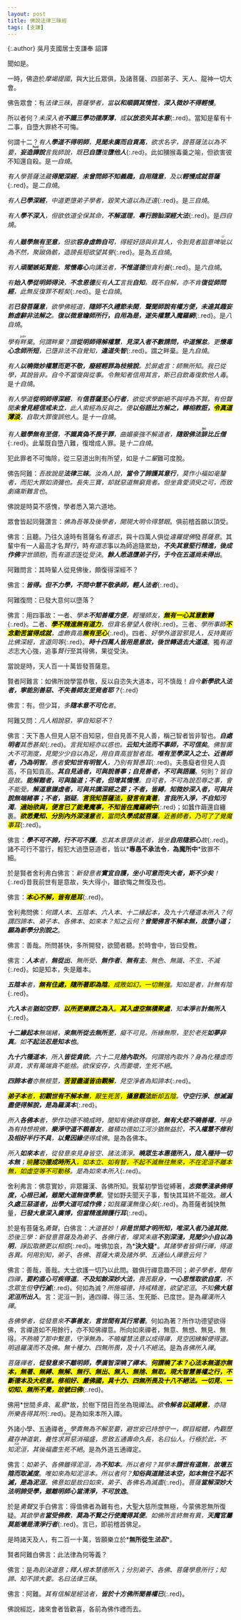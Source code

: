 ```yaml
---
layout: post
title: 佛說法律三昧經
tags: [支謙]
---
```


{:.author}
吳月支國居士支謙奉 詔譯

聞如是。

一時，佛遊於*摩竭提國*，與大比丘眾俱，及諸菩薩、四部弟子、天人、龍神一切大會。

佛告眾會：有*法律三昧*，*菩薩學者，當<b>以和順<i>調</i>其情性</b>，<b>深入微妙不得輕慢</b>*。

所以者何？*未深入者<b>不識三學功德<i>厚薄</i></b>，或<b>以放恣失其<i>本意</i></b>*{:.red}。當知是輩有十二事，自墮大罪終不可悔。

何謂十二？*有人<b>學道不得<i>明</i>師</b>，<b>見聞未<i>廣</i>而自貢高</b>，欲求<dfn title="犹名誉、名声。">名字</dfn>，謗菩薩法以為不<dfn title="要诀。">要</dfn>，<b>妄造<dfn title="虚夸。"><ruby>譁<rt>huá</rt></ruby></dfn>說</b>言我師說，既<b>已自墮</b>復<b>墮他人</b>*{:.red}。此如獼猴毒羹之喻，但欲害彼不知還自殺。是*一自燒*。

*有人學菩薩法藏<b>得聞深經</b>，<b>未曾問師不知<i>義</i>趣，自<i>用</i>隨<i>意</i></b>，及以<b>輕慢成就菩薩</b>*{:.red}。是*二自燒*。

*有人<b>已學深經</b>，中道更墮弟子學者，毀笑大道以為<dfn title="犹迂阔。不切合实际。">迂遠</dfn>*{:.red}。是*三自燒*。

*有人<b>學不深入</b>，但欲依道全保其命，<b>不解道理</b>，<b>專行謗<dfn title="讥讽。">訕</dfn>深經大法</b>*{:.red}。是*四自燒*。

*有人<b>雖學無有<i>至意</i></b>，但欲<b>容身虛飾自可</b>，得經好語與非其人，令到見者諂意啤<ruby>呲<rt>cī</rt></ruby>以為不然，聚<dfn title="惊惧不安貌。恭敬貌。"><ruby>踧<rt>cù</rt></ruby></dfn>偽<dfn title="指身体。">骸</dfn>，造謗長短欲望其譽*{:.red}。是為*五自燒*。

*有人<b>頑闇嫉妬賢能</b>，<b>常懷毒心</b>向講法者，<b>不惟道德</b>但<i>貪</i>利養*{:.red}。是*六自燒*。

*有<b>始入學從<i>明</i>師得<i>決</i></b>，<b>不念恩德</b><dfn title="反对。">反</dfn>有<b>人工</b>言我<b>自知</b>。既不自解，亦不肯<b>復從師問經</b>，此無反復罪不輕矣*{:.red}。是*七自燒*。

*若<b>已發菩薩意</b>，欲學佛經道，<b>隨師不久禮節未<dfn title="法度，界限。多指礼义道德规范。">閑</dfn></b>，<b>聲聞師說有<i>權</i><i>方</i><i>便</i>，未<i>達</i>其<i>趣</i><i>妄</i><i>飾</i><i>虛</i><i>辭</i><i>非</i><i>法</i><i>解</i><i>之</i></b>。<b>復以<i>微</i><i>意</i><i>瞻</i>師所行，<b><i>自</i><i>用</i>為<i>是</i></b>，<b>遂<i>失</i><i>權</i><i>慧</i>入魔羅網</b></b>*{:.red}。是*八自燒*。

*學有<ruby>畔<rt>pàn</rt></ruby>棄*。*何謂畔棄？謂<b>從明師得解權慧</b>，<b>見深入者不數請問，中道懈怠</b>。更<b>懷毒心念師所短</b>，已墮非法不自覺知，<b>違道失智</b>*{:.red}。謂之畔棄。是*九自燒*。

*有人<b><i>以</i>曉微妙權慧而更不敬，<i>廢</i><i>經</i><i>輕</i><i>罪</i>為<dfn title="枝叶，犹相似。">枝掖</dfn>說</b>。於屏處言：師無所知。我已從學，其說皆非。自今不當復與從事。令無知者信用其言，斯已自飲毒復飲他人毒*。是*十自燒*。

*有人學道<b>從明師得深經</b>，有<b>信菩薩至心行者</b>，欲從求學斷絕不與呼為不賢。有但聲聞<b>未曾見經<i>信</i><i>戒</i>未立</b>，此人索經為反與之。便<b class="red"><i>以</i><i>俗</i><i>語</i>比方解之，轉相教誑，<mark>令真道薄淡</mark></b>，自取大罪復誤他人*。是*十一自燒*。

*有人<b>雖學無有至信</b>，<b>不識真偽不畏于罪</b>，曲媚豪強不解道者，<b>隨毀佛法<ruby>誹<rt>fěi</rt></ruby>比丘僧</b>*{:.red}。此輩既自墮八難，復增成人罪。是*十二自燒*。

犯此罪者不可悔除，從三惡道出則有所望，如是*十二輩*難可度脫。

佛告阿難：*吾故說是<b>法律三昧</b>。汝為人說，<b>當<i>令</i><i>了</i><i>諦</i><i>護</i>其<i>意</i><i>行</i></b>，莫作小福如毫釐者，而犯大罪如須彌也。長失三寶，却就惡道無窮竟者。但坐貪愛須臾之可，而致劇痛斯難言也*。

佛說是時莫不感愧，學者悉入第六道地。

眾會皆起同聲讚言：*佛為吾等及後學者，開現大明令得慧眼*。俱前稽首願以頂受。

佛言：且聽。<span class="red">乃往久遠時有菩薩名*有道志*，與十四萬人俱從*違羅提佛*發*菩薩意*。其輩中有一人最高才名*賢行*，時*有道志*事以為師追隨累劫，*<b>不失其意堅行精進，後成作佛</b>*字*世頭胞*，而*有道志*遂從*受決*。*<b>餘人悉退墮弟子行，于今在五道尚未得出</b>*</span>。

阿難問言：其時輩人從見佛後，頗復得深經不？

佛言：*<b>皆得。但<i>不</i><i>力</i><i>學</i>，不問中慧<i>不</i><i>敬</i><i>承</i><i>師</i>，輕人法者</b>*{:.red}。

阿難復問：已發大意何以墮落？

佛言：用四事故：一者、*學本<b>不知善權方便</b>，輕慢師友，<mark><b>無有一心其意數轉</b></mark>*{:.red}。二者、*<mark><b>學不精進無有道力</b></mark>，但貪名譽望人敬待*{:.red}。三者、*學所事師<mark><b>不念勤苦當得成就</b></mark>，虛飾貢高<mark><b>無有至心</b></mark>*{:.red}。四者、*好學外道習邪見人，反持異術比佛深經，言道同等*{:.red}。*<b>時十四萬人皆用是意故，後世轉退去大道遠</b>*。獨*有道志*志大心強，追事*賢行*至其得佛，果從受決。

當說是時，天人百一十萬皆發菩薩意。

賢者阿難言：如佛所說學當恭敬，反以自恣失大道本，可不慎哉！*自今<b>新學欲入法者，<dfn title="竟、乃。">寧</dfn>能別善惡、不失善師友至竟者耶？</b>*{:.red}

佛言：有。但少耳，*多<b>隨本意不可化</b>者*。

阿難又問：*凡人相說惡，寧自知惡不*？

佛言：天下愚人但見人惡不自知惡，但自見善不見人善，稱己智者皆非智也。*<b>自處明者</b>其<dfn title="知道，了解。">悉</dfn><dfn title="深厚，极。">甚</dfn>矣*{:.red}。*言我知經亦以惑也。<b>云知大法而不事師，不可信矣</b>*。*佛智廣大不可測度，見聞少少自以為足，用自貢高豈智者哉。<b>唯有至學深入之士、近善師者，乃為明智</b>。愚者<b>安知世有明智人</b>，乃別有賢愚耳*{:.red}。夫愚癡者但見人貢高，不自知貢高。*<b>其自見過者，可與說善事；自見善者，不可與語議</b>*。何則？*皆自是故。<b>能解難者，可與論道；不者，但增其憍慢</b>。自可者，不可為說忍辱之事，會不能受。<b>解道意謙虛者，可與共講深經之要；不者，皆縛</b>。<b>知微妙深入者，可與共說無端緒事；不者，猶疑</b>。<mark><b>言我知菩薩法，發言有貪著</b></mark>。<b>言我所入淨，不自知污濁</b>。<mark><b>適始欲與，便言已了能覺魔事，不知皆在魔羅網中</b></mark>*{:.red}；如蠶作繭還自纏裹。*<mark><b>欲悉覺知、分別內外深淺意</b>者，當問<b>久學成就菩薩</b>。近善師者，乃可了了覺魔事耳</mark>*{:.red}。

佛言：*<b>學不可不諦，行不可不護</b>。忘其本意墮非法者，皆坐<b>自用隨邪心</b>故*{:.red}。諸不可行不當行，輕犯大過墮惡道者，皆以*<b>專愚不承法令</b>*，*<b>為魔所中</b>*致罪不細。

於是賢者舍利弗白佛言：*新發意者<b>實宜自護，坐小可意而失大者，斯不少矣</b>！*{:.red}昔我前世有是意故，失大得小，雖欲悔之無復及也。

佛言：*<mark><b>本心不解，皆有是耳</b></mark>*{:.red}。

舍利弗問佛：*何謂人<i>本</i>、五陰<i>本</i>、六入<i>本</i>、十二緣起<i>本</i>，及九十六種道<i>本</i>所入？何謂四諦<i>本</i>、弟子<i>本</i>、各佛<i>本</i>、如來<i>本</i>？知之云何？<b>曾聞佛言不解本無，故墮小道；願為新學分別說之</b>*。

佛言：善哉。所問甚快，多所開發，欲聞者聽。於時會中，皆曰受教。

佛言：*<b>人本</b>者，<b>無從出</b>、無所受、<b>無作者</b>、<b>無有主</b>、無色、無識、不生、不滅*{:.red}。如是知本，失是離本。

*<b>五陰本</b>者，<mark><b>無有住處，隨所著即為陰</b>。成敗如幻，一切無強</mark>。知如是者，計無有陰*{:.red}。

*<b>六入本</b>者<b>猶如空野</b>，<mark><b>以<i>所</i><i>更樂</i>謂之為<i>入</i></b>。<b>其入虛空</b><b>無積聚處</b></mark>，知<b><i>本</i><i>淨</i></b>者<b>計無所入</b>*{:.red}。

*<b>十二緣起本</b>無<dfn title="渊源。">端緒</dfn>，<b>來無所從去無所至</b>，癡不可見。所緣無際，至於老死<b>如夢非真</b>。如<b>不起法<i>忍</i>是知本也</b>*。

*<b>九十六種道本</b>，所入<b>皆從貪欲</b>。六十二見<b>捨內取外</b>。何謂捨內取外？身為化種虛而非真，求有萬端貪不能捨。欲保安存，久而要壞，生死不絕*。

*<b>四諦本者</b>亦無根莖，<mark><b>苦習盡道皆<i>由</i><i>觀</i><i>解</i></b></mark>，見空淨者為知諦本*{:.red}。

*<mark><b>弟子本</b>者，<b>初觀世有不解本無</b>，厭生死苦，<b>攝意觀法</b>斷却五陰</mark>。<b><i>守</i><i>空</i><i>行</i><i>淨</i>、<i>想</i><i>滅</i><i>漏</i><i>盡</i>便得解脫，是為羅漢本</b>*{:.red}。

*所入<b><dfn title="辟支佛。">各佛</dfn>本</b>者，學作功德不曉成時，聞知有佛欲得尊號，<b>無有大悲不曉善權</b>，呼身為有持想視佛，<b>樂淨守道不親善友</b>，雖積功德如江河沙猶無益於，<b>不入權慧不修利及相好半行不具</b>，<b>以覺因緣</b>便得成<dfn title="辟支佛。">佛</dfn>*。是為各佛本。

*所入<b>如來本</b>者，從發意來見身皆空、諸法清淨。<b>曉眾生本惠德所入，陰入種持一切本無</b>；<mark>曉<b>諸功德成時所入</b>，如本立、如有智，不起不滅無往無來，不在泥洹不離本無，如虛空等不可動移</mark>。是為如來本所入*{:.red}。

舍利弗言：佛意實妙，非眾羅漢、各佛所知。我輩初學皆從縛著，*<b>志微學淺承佛得度，<i>心</i><i>根</i><i>已</i><i>滅</i>，雖聞大道無復學意</b>*。譬如野夫聞天子事，暫快其耳終不能效。*雖<b>人久處三惡道者，出學大道可成作佛</b>；如我羅漢無復心矣*{:.red}。為菩薩者誠快無量，*<b>已發大意深入廣博，但當<i>精</i><i>進</i><i>諦</i><i>護</i><i>行</i>耳</b>*{:.red}。

於是有菩薩名*勇聲*，白佛言：*大道甚妙！<b>非是世間才明所知，唯深入者乃達其微</b>。恐後三學：新發意菩薩及為弟子、各佛行者，<dfn title="昏暗模糊。">曚</dfn>冥未寤<b>不別深淺，見聞少小自以為明</b>，諍訟取勝更以相惑*{:.red}。唯佛加哀，為*<b>決大疑</b>*。*其諸學者皆俱行禪，得道各異。何用別知，弟子、各佛、菩薩大乘及諸外學、五通仙人禪意云何？*

佛言：善哉，善哉。大士欲護一切乃以此問。雖俱行禪意趣不同；*弟子學者，聞有四禪，<b>要約直心可疾得道</b>。<b>不及知餘深妙大法</b>，畏苦厭身，<b>一心思惟取欲自度</b>，不念眾生但<b>守行滅</b>*{:.red}。何如為滅？*所施福德，持戒精進，欲望泥洹*。*不知<b>佛大慈泥洹所出入</b>*。言：泥洹一到，通四禪、得三活、生死斷、已度世。是為*羅漢所入禪*。

*各佛學者，從發意來<b>不事善友</b>，<b>言世間有其行常著</b>*。何如為著？所作功德望欲得佛，言禪道如不用餘行，亦不知佛禪意。所向如來禪者，無意、無想、無見、無得。*不熟曉了那中繫意，守淨無為，不曉權慧法意以成得禪，見空因緣解便得道。明過羅漢而不及佛。無十種力、四無所畏，及十八不絕法*。是為*各佛所入禪*。

*菩薩禪者，<b>從發意來<i>不</i><i>離</i><i>明</i><i>師</i>，<i>學</i><i>廣</i><i>智</i><i>深</i>曉了禪本</b>。<mark><b>何謂曉了本？心法本無道亦無本，無著、無縛、無解、無行、無出、無入、無捨、無取。現大智慧善權之行，不斷德本及大悲意。修相好、嚴佛國，具十力、四無所畏及十八不絕法。一切見、一切知、無所不覺，故號曰佛</b></mark>*{:.red}。

佛用*世間<i>多貪</i>、<i>亂意</i>*故，於樹下閉目而坐為現禪法。*欲<b>令解者</b><mark><b><i>以</i><i>道</i><i>縛</i><i>意</i></b></mark>，亦隨所樂各得其所*{:.red}。是為如來本所入禪。

外諸小學、五通禪者，*學<dfn title="欲、想要。">貴</dfn>無為不解至要，避世安已持想守一，<dfn title="闭上眼睛。">瞑目</dfn><dfn title="肢体轻举貌。">縱體</dfn>，內觀歷藏存神道氣，養性求<ruby>昇<rt>shēng</rt></ruby>惡消福盛，思致五通壽命久長，名曰仙人。行極於此，不知<ruby>泥<rt>niè</rt></ruby>洹，其後福盡生死不絕*。是為外道五通禪定。

佛言：*如弟子、各佛雖得泥洹，為<b>不知本</b>。所以者何？其學本<b>謂世有道無</b>，<b>故壞五陰而取滅度</b>*。*唯如來為知泥洹本。所以者何？<b>知俗與道諸法本空，如本無住不起不滅，是為泥洹</b>。佛意如是故曰如來，弟子、各佛名為滅盡*{:.red}。*菩薩<b>當解深妙大法明諦受學，雖離明師心當清淨，不可放逸</b>*。

於是*勇聲*叉手白佛言：得值佛者為難有也，大聖大慈所度無極，今蒙佛恩無所復疑。*其欲學者<b>當受佛教</b>，<b>莫為不賢之行使魔得其便</b>。如佛所言終無有異，<b>天魔官屬莫能壞是清淨行者</b>*{:.red}。言已，即前稽首佛足。

是時諸天及人，有二百一十萬，皆願樂立於*<b>無所從生<i>法</i><i>忍</i></b>*。

賢者阿難白佛言：此法律為何等義？

佛言：是*為剖決道意；釋人根本慧德所入；分別弟子、各佛、菩薩學意所行；知諦、知不諦大要。名曰法律三昧*。

佛言：阿難。*其有信解是經法者，<b>皆於十方佛所聞善權已</b>*{:.red}。

佛說經訖，諸來會者皆歡喜，各前為佛作禮而去。